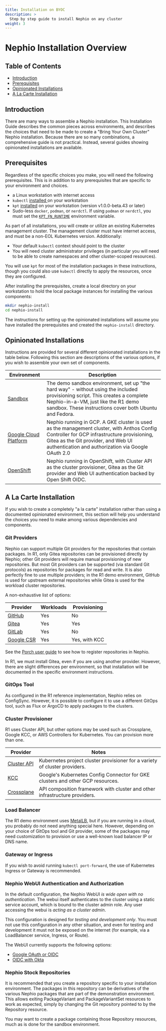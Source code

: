 ```yaml
---
title: Installation on BYOC
description: >
  Step by step guide to install Nephio on any cluster
weight: 3
---
```


# Nephio Installation Overview

## Table of Contents

- [Introduction](#introduction)
- [Prerequisites](#prerequisites)
- [Opinionated Installations](#opinionated-installations)
- [A La Carte Installation](#a-la-carte-installation)

## Introduction

There are many ways to assemble a Nephio installation. This Installation Guide
describes the common pieces across environments, and describes the choices that
need to be made to create a "Bring Your Own Cluster" Nephio installation.
Because there are so many combinations, a comprehensive guide is not practical.
Instead, several guides showing opinionated installations are available.

## Prerequisites

Regardless of the specific choices you make, you will need the following
prerequisites. This is in addition to any prerequisites that are specific to
your environment and choices.
 - a Linux workstation with internet access
 - `kubectl` [installed ](https://kubernetes.io/docs/tasks/tools/install-kubectl-linux/)on your workstation
 - `kpt` [installed](https://kpt.dev/installation/kpt-cli) on your workstation
   (version v1.0.0-beta.43 or later)
 - Sudo-less `docker`, `podman`, or `nerdctl`. If using `podman` or `nerdctl`,
   you must set the
[`KPT_FN_RUNTIME`](https://kpt.dev/reference/cli/fn/render/?id=environment-variables)
environment variable.

As part of all installations, you will create or utilize an existing Kubernetes
management cluster. The management cluster must have internet access, and must
be a non-EOL Kubernetes version. Additionally:
 - Your default `kubectl` context should point to the cluster
 - You will need cluster administrator privileges (in particular you will need
   to be able to create namespaces and other cluster-scoped resources).

You will use `kpt` for most of the installation packages in these instructions,
though you could also use `kubectl` directly to apply the resources, once they
are configured.

After installing the prerequisites, create a local directory on your
workstation to hold the local package instances for installing the various
components:

```bash
mkdir nephio-install
cd nephio-install
```

The instructions for setting up the opinionated installations will assume you
have installed the prerequisites and created the `nephio-install` directory.

## Opinionated Installations

Instructions are provided for several different opinionated installations in
the table below. Following this section are descriptions of the various
options, if you wish to assemble your own set of components.

| Environment | Description                                                |
| ----------- | ---------------------------------------------------------- |
| [Sandbox](sandbox.md) | The demo sandbox environment, set up "the hard way" - without using the included provisioning script. This creates a complete Nephio-in-a-VM, just like the R1 demo sandbox. These instructions cover both Ubuntu and Fedora. |
| [Google Cloud Platform](gcp.md) | Nephio running in GCP. A GKE cluster is used as the management cluster, with Anthos Config Controller for GCP infrastructure provisioning, Gitea as the Git provider, and Web UI authentication and authorization via Google OAuth 2.0 |
| [OpenShift](openshift.md) | Nephio running in OpenShift, with Cluster API as the cluster provisioner, Gitea as the Git provider and Web UI authentication backed by Open Shift OIDC. |

## A La Carte Installation

If you wish to create a completely "a la carte" installation rather than using
a documented opinionated environment, this section will help you understand the
choices you need to make among various dependencies and components.

### Git Providers

Nephio can support multiple Git providers for the repositories that contain
packages. In R1, only Gitea repositories can be provisioned directly by Nephio;
other Git providers will require manual provisioning of new repositories. But
most Git providers can be supported (via standard Git protocols) as repositories
for packages for read and write. It is also perfectly fine to use multiple
providers; in the R1 demo environment, GitHub is used for upstream external
repositories while Gitea is used for the workload cluster repositories.

A non-exhaustive list of options:

| Provider                                                        | Workloads | Provisioning  |
| --------------------------------------------------------------- | --------- | ------------- |
| [GitHub](https://github.com)                                    | Yes       | No            |
| [Gitea](https://about.gitea.com/)                               | Yes       | Yes           |
| [GitLab](https://about.gitlab.com/)                             | Yes       | No            |
| [Google CSR](https://cloud.google.com/source-repositories/docs) | Yes       | Yes, with KCC |

See the [Porch user
guide](https://kpt.dev/guides/porch-user-guide?id=repository-registration) to
see how to register repositories in Nephio.

In R1, we must install Gitea, even if you are using another provider. However,
there are slight differences per environment, so that installation will be
documented in the specific environment instructions.

### GitOps Tool

As configured in the R1 reference implementation, Nephio relies on ConfigSync.
However, it is possible to configure it to use a different GitOps tool, such as
Flux or ArgoCD to apply packages to the clusters.

### Cluster Provisioner

R1 uses Cluster API, but other options may be used such as Crossplane, Google
KCC, or AWS Controllers for Kubernetes. You can provision more than one.

| Provider                    | Notes                                                                                   |
| --------------------------- | --------------------------------------------------------------------------------------- |
| [Cluster API](capi.md)      | Kubernetes project cluster provisioner for a variety of cluster providers.              |
| [KCC](kcc.md)               | Google's Kubernetes Config Connector for GKE clusters and other GCP resources.          |
| [Crossplane](crossplane.md) | API composition framework with cluster and other infrastructure providers.              |

### Load Balancer

The R1 demo environment uses [MetalLB](https://metallb.universe.tf/), but if you are running in a cloud, you
probably do not need anything special here. However, depending on your choice of
GitOps tool and Git provider, some of the packages may need customization to
provision or use a well-known load balancer IP or DNS name.

### Gateway or Ingress

If you wish to avoid running `kubectl port-forward`, the use of Kubernetes
Ingress or Gateway is recommended.

### Nephio WebUI Authentication and Authorization

In the default configuration, the Nephio WebUI *is wide open with no
authentication*. The webui itself authenticates to the cluster using a static
service account, which is bound to the cluster admin role. Any user accessing
the webui is *acting as a cluster admin*.

This configuration is designed for *testing and development only*. You must not
use this configuration in any other situation, and even for testing and
development it must not be exposed on the internet (for example, via a
LoadBalancer service, Ingress, or Route).

The WebUI currently supports the following options:
- [Google OAuth or OIDC](webui-auth-gcp.md)
- [OIDC with Okta](webui-auth-okta.md)

### Nephio Stock Repositories

It is recommended that you create a repository specific to your installation
environment. The packages in this repository can be derivatives of the various
Nephio packages that are part of the demonstration environment. This allows
exiting PackageVariant and PackageVariantSet resources to work as expected,
simply by changing the Git repository pointed to by the Repository resource.

You may want to create a package containing those Repository resources, much as
is done for the sandbox environment.
